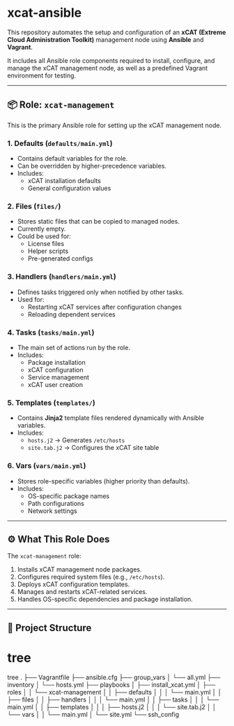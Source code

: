 # xcat-ansible

This repository automates the setup and configuration of an **xCAT (Extreme Cloud Administration Toolkit)** management node using **Ansible** and **Vagrant**.

It includes all Ansible role components required to install, configure, and manage the xCAT management node, as well as a predefined Vagrant environment for testing.

---

## 📦 Role: `xcat-management`

This is the primary Ansible role for setting up the xCAT management node.

### 1. **Defaults** (`defaults/main.yml`)
- Contains default variables for the role.
- Can be overridden by higher-precedence variables.
- Includes:
  - xCAT installation defaults
  - General configuration values

### 2. **Files** (`files/`)
- Stores static files that can be copied to managed nodes.
- Currently empty.
- Could be used for:
  - License files
  - Helper scripts
  - Pre-generated configs

### 3. **Handlers** (`handlers/main.yml`)
- Defines tasks triggered only when notified by other tasks.
- Used for:
  - Restarting xCAT services after configuration changes
  - Reloading dependent services

### 4. **Tasks** (`tasks/main.yml`)
- The main set of actions run by the role.
- Includes:
  - Package installation
  - xCAT configuration
  - Service management
  - xCAT user creation

### 5. **Templates** (`templates/`)
- Contains **Jinja2** template files rendered dynamically with Ansible variables.
- Includes:
  - `hosts.j2` → Generates `/etc/hosts`
  - `site.tab.j2` → Configures the xCAT site table

### 6. **Vars** (`vars/main.yml`)
- Stores role-specific variables (higher priority than defaults).
- Includes:
  - OS-specific package names
  - Path configurations
  - Network settings

---

## ⚙️ What This Role Does
The `xcat-management` role:

1. Installs xCAT management node packages.
2. Configures required system files (e.g., `/etc/hosts`).
3. Deploys xCAT configuration templates.
4. Manages and restarts xCAT-related services.
5. Handles OS-specific dependencies and package installation.

---

## 📂 Project Structure




# tree
tree
.
├── Vagrantfile
├── ansible.cfg
├── group_vars
│   └── all.yml
├── inventory
│   └── hosts.yml
├── playbooks
│   ├── install_xcat.yml
│   ├── roles
│   │   └── xcat-management
│   │       ├── defaults
│   │       │   └── main.yml
│   │       ├── files
│   │       ├── handlers
│   │       │   └── main.yml
│   │       ├── tasks
│   │       │   └── main.yml
│   │       ├── templates
│   │       │   ├── hosts.j2
│   │       │   └── site.tab.j2
│   │       └── vars
│   │           └── main.yml
│   └── site.yml
└── ssh_config

